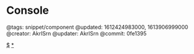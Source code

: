# Console

@tags: snippet/component
@updated: 1612424983000, 1613906999000
@creator: AkrISrn
@updater: AkrISrn
@commit: 0fe1395

<div id="console"></div>

[$](https://cdn.jsdelivr.net/gh/akrisrn/v-no-page-component@0.1.0/dist/scripts/console.js)
[*](https://cdn.jsdelivr.net/gh/akrisrn/v-no-page-component@0.1.0/dist/styles/console.css)
